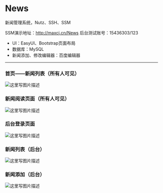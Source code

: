 # News
新闻管理系统，Nutz、SSH、SSM

SSM演示地址：http://maxcj.cn/News
后台测试账号：15436303/123



* UI：EasyUI、Bootstrap页面布局
* 数据库：MySQL
* 新闻添加、修改编辑器：百度编辑器

----------

### 首页——新闻列表（所有人可见）
![这里写图片描述](https://img-blog.csdn.net/20180424202614778?watermark/2/text/aHR0cHM6Ly9ibG9nLmNzZG4ubmV0L3FxXzM1MTMxMjc4/font/5a6L5L2T/fontsize/400/fill/I0JBQkFCMA==/dissolve/70)

### 新闻阅读页面（所有人可见）
![这里写图片描述](https://img-blog.csdn.net/20180424202624612?watermark/2/text/aHR0cHM6Ly9ibG9nLmNzZG4ubmV0L3FxXzM1MTMxMjc4/font/5a6L5L2T/fontsize/400/fill/I0JBQkFCMA==/dissolve/70)

### 后台登录页面
![这里写图片描述](https://img-blog.csdn.net/20180424202656767?watermark/2/text/aHR0cHM6Ly9ibG9nLmNzZG4ubmV0L3FxXzM1MTMxMjc4/font/5a6L5L2T/fontsize/400/fill/I0JBQkFCMA==/dissolve/70)

### 新闻列表（后台）
![这里写图片描述](https://img-blog.csdn.net/20180424202635599?watermark/2/text/aHR0cHM6Ly9ibG9nLmNzZG4ubmV0L3FxXzM1MTMxMjc4/font/5a6L5L2T/fontsize/400/fill/I0JBQkFCMA==/dissolve/70)

### 新闻添加（后台）
![这里写图片描述](https://img-blog.csdn.net/20180424202706249?watermark/2/text/aHR0cHM6Ly9ibG9nLmNzZG4ubmV0L3FxXzM1MTMxMjc4/font/5a6L5L2T/fontsize/400/fill/I0JBQkFCMA==/dissolve/70)

